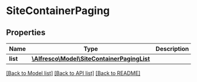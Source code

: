# SiteContainerPaging

## Properties
Name | Type | Description | Notes
------------ | ------------- | ------------- | -------------
**list** | [**\Alfresco\Model\SiteContainerPagingList**](SiteContainerPagingList.md) |  | [optional] 

[[Back to Model list]](../README.md#documentation-for-models) [[Back to API list]](../README.md#documentation-for-api-endpoints) [[Back to README]](../README.md)


